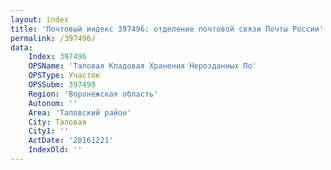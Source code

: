 ```yaml
---
layout: index
title: 'Почтовый индекс 397496: отделение почтовой связи Почты России'
permalink: /397496/
data:
    Index: 397496
    OPSName: 'Таловая Кладовая Хранения Нерозданных По'
    OPSType: Участок
    OPSSubm: 397499
    Region: 'Воронежская область'
    Autonom: ''
    Area: 'Таловский район'
    City: Таловая
    City1: ''
    ActDate: '20161221'
    IndexOld: ''
---
```

